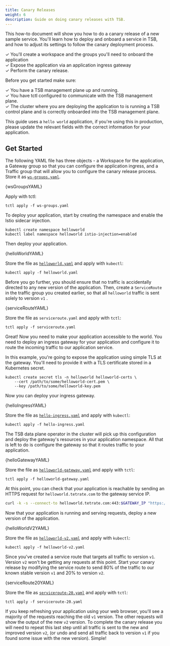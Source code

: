 ```yaml
---
title: Canary Releases
weight: 6
description: Guide on doing canary releases with TSB.
---
```


This how-to document will show you how to do a canary release of a new sample
service. You'll learn how to deploy and onboard a service in TSB, and how to
adjust its settings to follow the canary deployment process.

✓ You'll create a workspace and the groups you'll need to onboard the application<br />
✓ Expose the application via an application ingress gateway<br />
✓ Perform the canary release.

Before you get started make sure:

✓ You have a TSB management plane up and running.<br />
✓ You have tctl configured to communicate with the TSB management plane.<br />
✓ The cluster where you are deploying the application to is running a TSB
control plane and is correctly onboarded into the TSB management plane.

This guide uses a `hello world` application, if you're using this in production,
please update the relevant fields with the correct information for your
application.

## Get Started

The following YAML file has three objects - a Workspace for the application, a
Gateway group so that you can configure the application ingress, and a Traffic
group that will allow you to configure the canary release process. Store
it as [`ws-groups.yaml`](../../assets/howto/ws-groups.yaml).

<CodeBlock className="language-yaml">
  {wsGroupsYAML}
</CodeBlock>

Apply with tctl:

```bash{promptUser: Alice}
tctl apply -f ws-groups.yaml
```

To deploy your application, start by creating the namespace and enable the Istio
sidecar injection.

```bash{promptUser: Alice}
kubectl create namespace helloworld
kubectl label namespace helloworld istio-injection=enabled
```

Then deploy your application.

<CodeBlock className="language-yaml">
  {helloWorldYAML}
</CodeBlock>

Store the file as [`helloworld.yaml`](../../assets/howto/helloworld.yaml) and apply with `kubectl`:

```bash{promptUser: Alice}
kubectl apply -f helloworld.yaml
```

Before you go further, you should ensure that no traffic is accidentally
directed to any new version of the application. Then, create a `ServiceRoute` in
the traffic group you created earlier, so that all `helloworld` traffic  is sent
solely to version `v1` .

<CodeBlock className="language-yaml">
  {serviceRouteYAML}
</CodeBlock>

Store the file as `serviceroute.yaml` and apply with `tctl`:

```bash{promptUser: Alice}
tctl apply -f serviceroute.yaml
```

Great! Now you need to make your application accessible to the world. You need
to deploy an ingress gateway for your application and configure it to route the
incoming traffic to our application service.

In this example, you're going to expose the application using simple TLS at the
gateway. You'll need to provide it with a TLS certificate stored in a Kubernetes
secret.

```bash{promptUser: Alice}{outputLines: 2-3}
kubectl create secret tls -n helloworld helloworld-certs \
    --cert /path/to/some/helloworld-cert.pem \
    --key /path/to/some/helloworld-key.pem
```

Now you can deploy your ingress gateway.

<CodeBlock className="language-yaml">
  {helloIngressYAML}
</CodeBlock>

Store the file as [`hello-ingress.yaml`](../../assets/howto/hello-ingress.yaml) and apply with `kubectl`:

```bash{promptUser: Alice}
kubectl apply -f hello-ingress.yaml
```

The TSB data plane operator in the cluster will pick up this configuration and
deploy the gateway's resources in your application namespace. All that is left
to do is configure the gateway so that it routes traffic to your application.

<CodeBlock className="language-yaml">
  {helloGatewayYAML}
</CodeBlock>

Store the file as [`helloworld-gateway.yaml`](../../assets/howto/hello-gateway.yaml) and apply with `tctl`:

```bash{promptUser: Alice}
tctl apply -f helloworld-gateway.yaml
```

At this point, you can check that your application is reachable by sending an HTTPS request for `helloworld.tetrate.com` to the gateway service IP.

```bash
curl -k -s --connect-to helloworld.tetrate.com:443:$GATEWAY_IP "https://helloworld.tetrate.com/"
```

Now that your application is running and serving requests, deploy a new version
of the application.

<CodeBlock className="language-yaml">
  {helloWorldV2YAML}
</CodeBlock>

Store the file as [`helloworld-v2.yaml`](../../assets/howto/helloworld-v2.yaml) and apply with `kubectl`:

```bash{promptUser: Alice}
kubectl apply -f helloworld-v2.yaml
```

Since you've created a service route that targets all traffic to version `v1`.
Version `v2` won't be getting any requests at this point. Start your canary
release by modifying the service route to send 80% of the traffic to our known
stable version `v1` and 20% to version `v2`.

<CodeBlock className="language-yaml">
  {serviceRoute20YAML}
</CodeBlock>

Store the file as [`serviceroute-20.yaml`](../../assets/howto/serviceroute-20.yaml) and apply with `tctl`:

```bash{promptUser: Alice}
tctl apply -f serviceroute-20.yaml
```

If you keep refreshing your application using your web browser, you'll see a
majority of the requests reaching the old `v1` version. The other requests will
show the output of the new `v2` version. To complete the canary release you will
need to repeat this last step until all traffic is sent to the new and improved
version `v2`, (or undo and send all traffic back to version `v1` if you found
some issue with the new version). Simple!
